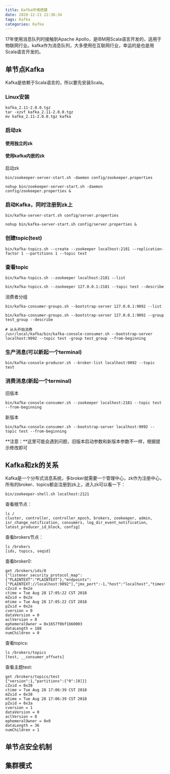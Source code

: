 ```yaml
---
title: Kafka环境搭建
date: 2020-12-21 22:38:34
tags: Kafka
categories: Kafka
---
```

17年使用消息队列时接触到Apache Apollo，是IBM用Scala语言开发的，适用于物联网行业。kafka作为消息队列，大多使用在互联网行业，幸运的是也是用Scala语言开发的。

<!-- more -->

## 单节点Kafka ##
Kafka是依赖于Scala语言的，所以要先安装Scala。

### Linux安装
```
kafka_2.11-2.0.0.tgz
tar -xzvf kafka_2.11-2.0.0.tgz
mv kafka_2.11-2.0.0.tgz kafka
```

### 启动zk

#### 使用独立的zk

#### 使用kafka内嵌的zk
启动zk
```
bin/zookeeper-server-start.sh -daemon config/zookeeper.properties

nohup bin/zookeeper-server-start.sh -daemon config/zookeeper.properties &
```

### 启动Kafka，同时注册到zk上
```
bin/kafka-server-start.sh config/server.properties

nohup bin/kafka-server-start.sh config/server.properties &
```

### 创建topic(test)
```
bin/kafka-topics.sh --create --zookeeper localhost:2181 --replication-factor 1 --partitions 1 --topic test
```

### 查看topic
```
bin/kafka-topics.sh --zookeeper localhost:2181 --list

bin/kafka-topics.sh --zookeeper 127.0.0.1:2181 --topic test --describe

```

消费者分组
```
bin/kafka-consumer-groups.sh --bootstrap-server 127.0.0.1:9092 --list

bin/kafka-consumer-groups.sh --bootstrap-server 127.0.0.1:9092 --group test_group --describe

# 从头开始消费
/usr/local/kafka/bin/kafka-console-consumer.sh --bootstrap-server localhost:9092 --topic test -group test_group --from-beginning
```

### 生产消息(可以新起一个terminal)
```
bin/kafka-console-producer.sh --broker-list localhost:9092 --topic test 
```

### 消费消息(新起一个terminal)

旧版本
```
bin/kafka-console-consumer.sh --zookeeper localhost:2181 --topic test --from-beginning
```
新版本
```
bin/kafka-console-consumer.sh --bootstrap-server localhost:9092 --topic test --from-beginning
```
**注意：**这里可能会遇到问题，旧版本启动参数和新版本参数不一样，根据提示修改即可

## Kafka和zk的关系 ##

Kafka是一个分布式消息系统，多broker就需要一个管理中心，zk作为注册中心，所有的broker、topics都会注册到zk上，进入zk可以看一下：

```
bin/zookeeper-shell.sh localhost:2121
```

查看根节点：
```
ls /
cluster, controller, controller_epoch, brokers, zookeeper, admin, isr_change_notification, consumers, log_dir_event_notification, latest_producer_id_block, config]
```

查看brokers节点：
```
ls /brokers
[ids, topics, seqid]
```

查看broker0:
```
get /brokers/ids/0
{"listener_security_protocol_map":{"PLAINTEXT":"PLAINTEXT"},"endpoints":["PLAINTEXT://localhost:9092"],"jmx_port":-1,"host":"localhost","timestamp":"1535447121995","port":9092,"version":4}
cZxid = 0x2e
ctime = Tue Aug 28 17:05:22 CST 2018
mZxid = 0x2e
mtime = Tue Aug 28 17:05:22 CST 2018
pZxid = 0x2e
cversion = 0
dataVersion = 0
aclVersion = 0
ephemeralOwner = 0x1657f0bf1b60003
dataLength = 188
numChildren = 0
```

查看topics:
```
ls /brokers/topics
[test, __consumer_offsets]
```

查看主题test:
```
get /brokers/topics/test             
{"version":1,"partitions":{"0":[0]}}
cZxid = 0x38
ctime = Tue Aug 28 17:06:39 CST 2018
mZxid = 0x38
mtime = Tue Aug 28 17:06:39 CST 2018
pZxid = 0x3a
cversion = 1
dataVersion = 0
aclVersion = 0
ephemeralOwner = 0x0
dataLength = 36
numChildren = 1
```

## 单节点安全机制


## 集群模式 ##
